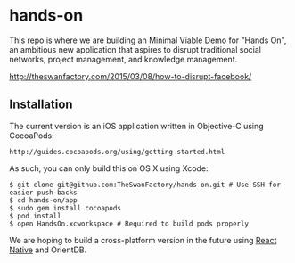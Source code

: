 # hands-on

This repo is where we are building an Minimal Viable Demo for "Hands On", an ambitious new application that aspires to disrupt traditional social networks, project management, and knowledge management.

http://theswanfactory.com/2015/03/08/how-to-disrupt-facebook/

## Installation

The current version is an iOS application written in Objective-C using CocoaPods:

    http://guides.cocoapods.org/using/getting-started.html
    
As such, you can only build this on OS X using Xcode:

```
$ git clone git@github.com:TheSwanFactory/hands-on.git # Use SSH for easier push-backs
$ cd hands-on/app
$ sudo gem install cocoapods
$ pod install 
$ open HandsOn.xcworkspace # Required to build pods properly
```
We are hoping to build a cross-platform version in the future using [React Native](http://facebook.github.io/react-native/) and OrientDB.
